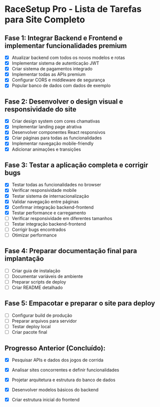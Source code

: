 # RaceSetup Pro - Lista de Tarefas para Site Completo

## Fase 1: Integrar Backend e Frontend e implementar funcionalidades premium
- [x] Atualizar backend com todos os novos modelos e rotas
- [x] Implementar sistema de autenticação JWT
- [x] Criar sistema de pagamentos integrado
- [x] Implementar todas as APIs premium
- [x] Configurar CORS e middleware de segurança
- [x] Popular banco de dados com dados de exemplo

## Fase 2: Desenvolver o design visual e responsividade do site
- [x] Criar design system com cores chamativas
- [x] Implementar landing page atrativa
- [x] Desenvolver componentes React responsivos
- [x] Criar páginas para todas as funcionalidades
- [x] Implementar navegação mobile-friendly
- [x] Adicionar animações e transições

## Fase 3: Testar a aplicação completa e corrigir bugs
- [x] Testar todas as funcionalidades no browser
- [x] Verificar responsividade mobile
- [x] Testar sistema de internacionalização
- [x] Validar navegação entre páginas
- [x] Confirmar integração backend-frontend
- [x] Testar performance e carregamento
- [ ] Verificar responsividade em diferentes tamanhos
- [ ] Testar integração backend-frontend
- [ ] Corrigir bugs encontrados
- [ ] Otimizar performance

## Fase 4: Preparar documentação final para implantação
- [ ] Criar guia de instalação
- [ ] Documentar variáveis de ambiente
- [ ] Preparar scripts de deploy
- [ ] Criar README detalhado

## Fase 5: Empacotar e preparar o site para deploy
- [ ] Configurar build de produção
- [ ] Preparar arquivos para servidor
- [ ] Testar deploy local
- [ ] Criar pacote final

## Progresso Anterior (Concluído):
- [x] Pesquisar APIs e dados dos jogos de corrida
- [x] Analisar sites concorrentes e definir funcionalidades
- [x] Projetar arquitetura e estrutura do banco de dados
- [x] Desenvolver modelos básicos do backend
- [x] Criar estrutura inicial do frontend

